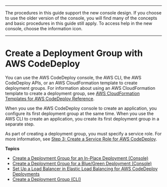 --------

 The procedures in this guide support the new console design\. If you choose to use the older version of the console, you will find many of the concepts and basic procedures in this guide still apply\. To access help in the new console, choose the information icon\. 

--------

# Create a Deployment Group with AWS CodeDeploy<a name="deployment-groups-create"></a>

You can use the AWS CodeDeploy console, the AWS CLI, the AWS CodeDeploy APIs, or an AWS CloudFormation template to create deployment groups\. For information about using an AWS CloudFormation template to create a deployment group, see [AWS CloudFormation Templates for AWS CodeDeploy Reference](reference-cloudformation-templates.md)\.

When you use the AWS CodeDeploy console to create an application, you configure its first deployment group at the same time\. When you use the AWS CLI to create an application, you create its first deployment group in a separate step\.

As part of creating a deployment group, you must specify a service role\. For more information, see [Step 3: Create a Service Role for AWS CodeDeploy](getting-started-create-service-role.md)\.

**Topics**
+ [Create a Deployment Group for an In\-Place Deployment \(Console\)](deployment-groups-create-in-place.md)
+ [Create a Deployment Group for a Blue/Green Deployment \(Console\)](deployment-groups-create-blue-green.md)
+ [Set Up a Load Balancer in Elastic Load Balancing for AWS CodeDeploy Deployments](deployment-groups-create-load-balancer.md)
+ [Create a Deployment Group \(CLI\)](deployment-groups-create-cli.md)